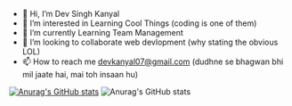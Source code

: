 - 👋 Hi, I’m Dev Singh Kanyal
- 👀 I’m interested in Learning Cool Things (coding is one of them)
- 🌱 I’m currently Learning Team Management
- 💞️ I’m looking to collaborate web devlopment (why stating the obvious LOL)
- 📫 How to reach me devkanyal07@gmail.com (dudhne se bhagwan bhi mil jaate hai, mai toh insaan hu)




[![Anurag's GitHub stats](https://github-readme-stats.vercel.app/api?username=Mr-Dev-S-K)](https://github.com/anuraghazra/github-readme-stats)
![Anurag's GitHub stats](https://github-readme-stats.vercel.app/api?username=anuraghazra&hide=contribs,prs,issues)